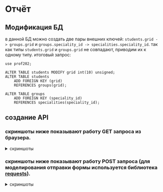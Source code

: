 # Отчёт  

## Модификация БД  
в данной БД можно создать две пары внешних ключей: `students.grid -> groups.grid` и `groups.speciality_id -> specialities.speciality_id`. так как типы `students.grid` и `groups.grid` не совпадают, приводим их к одному типу. итоговый запрос:  
```mysql
use prof202;

ALTER TABLE students MODIFY grid int(10) unsigned;
ALTER TABLE students
    ADD FOREIGN KEY (grid)
    REFERENCES groups(grid);

ALTER TABLE groups
    ADD FOREIGN KEY (speciality_id)
    REFERENCES specialities(speciality_id);
```  

## создание API
### скриншоты ниже показывают работу GET запроса из браузера.  
<details><summary>скриншоты</summary>
![image](https://user-images.githubusercontent.com/44522467/145993229-1c4b7dd7-579f-494b-9862-9893a5aaa222.png)
![image](https://user-images.githubusercontent.com/44522467/146040823-b401de9b-2048-40db-b65f-c9860fb2d48e.png)
![image](https://user-images.githubusercontent.com/44522467/146040891-7d848183-a2fb-48b8-a22c-9447d7396d3b.png)
![image](https://user-images.githubusercontent.com/44522467/146040987-54ed18b2-8b09-4627-b6f8-e37a189954fd.png)
![image](https://user-images.githubusercontent.com/44522467/146041090-559e8e0b-350d-4c1a-9202-1c7000ef690a.png)
</details>

### скриншоты ниже показывают работу POST запроса (для моделирования отправки формы используется библиотека [requests](https://docs.python-requests.org/en/latest/)).  
<details><summary>скриншоты</summary>
неверная фамилия:  
<br>
![image](https://user-images.githubusercontent.com/44522467/146053062-53dc34f7-13e3-4fe5-a19c-c3a446b7af47.png)
<br>
<br>
всё верно, вернулось сообщение `success` и `id` в БД:
<br>
![image](https://user-images.githubusercontent.com/44522467/146053178-0a30c4a7-249a-4a9f-86be-43f5fb29850f.png)
<br>
<br>
результат в базе:
<br>
![image](https://user-images.githubusercontent.com/44522467/146053321-c5855dea-19f2-4625-87c8-078d587d10a4.png)
<br>
<br>
некорректный id
<br>
![image](https://user-images.githubusercontent.com/44522467/146053397-84595b77-e82f-41c1-ae79-8e475154b7ed.png)
<br>
<br>
<br>
![image](https://user-images.githubusercontent.com/44522467/146053490-fff79ec9-a131-405f-8c7f-fcf643bbc2b0.png)
<br>
<br>
<br>
такой группы не существует, возвращаем ошибку
<br>
![image](https://user-images.githubusercontent.com/44522467/146053586-6e4581f0-8768-47cf-98ca-fadcaa97ac1b.png)
</details>

